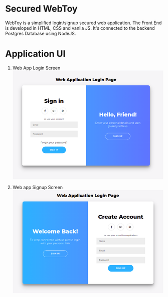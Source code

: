 # Secured WebToy

WebToy is a simplified login/signup secured web application. The Front End is developed in HTML, CSS and vanila JS. It's connected to the backend Postgres Database using NodeJS.

# Application UI

1. Web App Login Screen
![](images/login.png)

2. Web app Signup Screen
![](images/signup.png)
